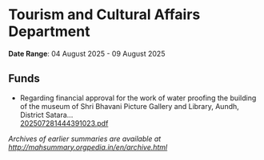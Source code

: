# Tourism and Cultural Affairs Department

**Date Range**: 04 August 2025 - 09 August 2025


## Funds
- Regarding financial approval for the work of water proofing the building of the museum of Shri Bhavani Picture Gallery and Library, Aundh, District Satara...\
  [202507281444391023.pdf](https://gr.maharashtra.gov.in/Site/Upload/Government%20Resolutions/English/202507281444391023.pdf)


*Archives of earlier summaries are available at http://mahsummary.orgpedia.in/en/archive.html*